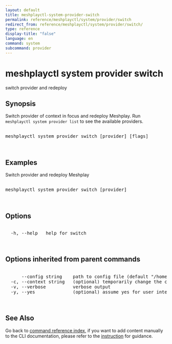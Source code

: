 ```yaml
---
layout: default
title: meshplayctl-system-provider-switch
permalink: reference/meshplayctl/system/provider/switch
redirect_from: reference/meshplayctl/system/provider/switch/
type: reference
display-title: "false"
language: en
command: system
subcommand: provider
---
```


# meshplayctl system provider switch

switch provider and redeploy

## Synopsis

Switch provider of context in focus and redeploy Meshplay. Run `meshplayctl system provider list` to see the available providers.
<pre class='codeblock-pre'>
<div class='codeblock'>
meshplayctl system provider switch [provider] [flags]

</div>
</pre> 

## Examples

Switch provider and redeploy Meshplay
<pre class='codeblock-pre'>
<div class='codeblock'>
meshplayctl system provider switch [provider]

</div>
</pre> 

## Options

<pre class='codeblock-pre'>
<div class='codeblock'>
  -h, --help   help for switch

</div>
</pre>

## Options inherited from parent commands

<pre class='codeblock-pre'>
<div class='codeblock'>
      --config string    path to config file (default "/home/runner/.meshplay/config.yaml")
  -c, --context string   (optional) temporarily change the current context.
  -v, --verbose          verbose output
  -y, --yes              (optional) assume yes for user interactive prompts.

</div>
</pre>

## See Also

Go back to [command reference index](/reference/meshplayctl/), if you want to add content manually to the CLI documentation, please refer to the [instruction](/project/contributing/contributing-cli#preserving-manually-added-documentation) for guidance.
